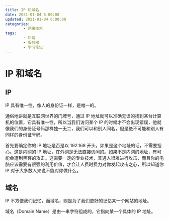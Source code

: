 ```yaml
---
title: IP 和域名
date: 2021-01-04 6:00:00
updated: 2021-01-04 6:00:00
categories:
        - 网络技术
tags:
        - 后端
        - 服务器
        - 学习笔记
---
```


# IP 和域名

## IP

IP 具有唯一性，像人的身份证一样，是唯一的。

通俗地讲就是互联网世界的门牌号，通过 IP 地址就可以准确无误的找到某台计算机的位置，它具有唯一性，所以当我们访问某个 IP 的时候才不会出现错误，他就像我们的身份证号码那样独一无二，我们可以和别人同名，但是绝不可能和别人有同样的身份证号码。

首先要确定你的 IP 地址是否是以 192.168 开头，如果是这个地址的话，不需要担心。这是内网的 IP 地址，在外网是无法直接访问的。如果不是内网的地址，有可能会遭到黑客的攻击。这需要一定的专业技术，普通人很难进行攻击，而且你的电脑应该需要有很强的利用价值，才会让人费时费力对你发起攻击之心，所以知道你 IP 对于大多数人来说不能对你做什么。

## 域名

IP 不方便我们记忆，而域名，则是为了我们更好的记忆某一个网站的地址。

域名（Domain Name）是由一串字符组成的，它指向某一个具体的 IP 地址。
